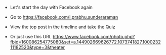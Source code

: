 * Let's start the day with Facebook again

* Go to https://facebook.com/i.prabhu.sunderaraman
* View the top post in the timeline and take the Quiz

* Or just use this URL https://www.facebook.com/photo.php?fbid=160086254775080&set=a.144902669626772.1073741827.100023211182520&type=3&theater	